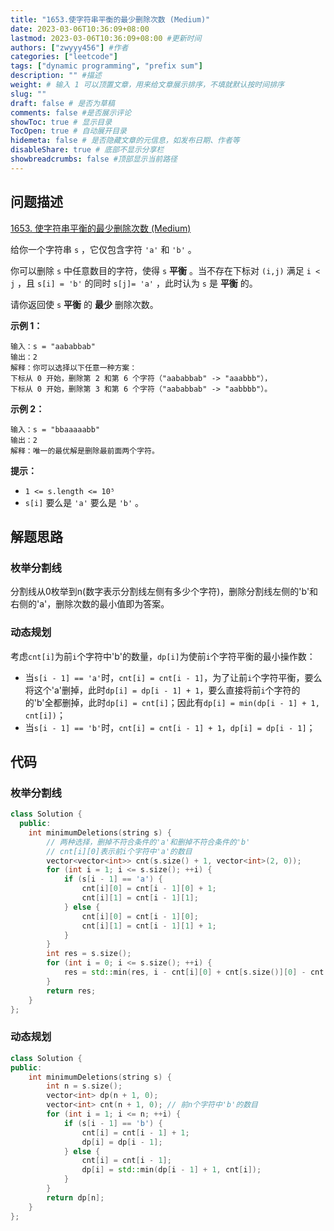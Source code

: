 ```yaml
---
title: "1653.使字符串平衡的最少删除次数 (Medium)"
date: 2023-03-06T10:36:09+08:00
lastmod: 2023-03-06T10:36:09+08:00 #更新时间
authors: ["zwyyy456"] #作者
categories: ["leetcode"]
tags: ["dynamic programming", "prefix sum"]
description: "" #描述
weight: # 输入 1 可以顶置文章，用来给文章展示排序，不填就默认按时间排序
slug: ""
draft: false # 是否为草稿
comments: false #是否展示评论
showToc: true # 显示目录
TocOpen: true # 自动展开目录
hidemeta: false # 是否隐藏文章的元信息，如发布日期、作者等
disableShare: true # 底部不显示分享栏
showbreadcrumbs: false #顶部显示当前路径
---
```

## 问题描述
[1653. 使字符串平衡的最少删除次数 (Medium)](https://leetcode.cn/problems/minimum-deletions-to-make-string-balanced/)

给你一个字符串 `s` ，它仅包含字符 `'a'` 和 `'b'`  。

你可以删除 `s` 中任意数目的字符，使得 `s` **平衡** 。当不存在下标对 `(i,j)` 满足 `i < j`
，且 `s[i] = 'b'` 的同时 `s[j]= 'a'` ，此时认为 `s` 是 **平衡** 的。

请你返回使 `s` **平衡** 的 **最少** 删除次数。

**示例 1：**

```
输入：s = "aababbab"
输出：2
解释：你可以选择以下任意一种方案：
下标从 0 开始，删除第 2 和第 6 个字符（"aababbab" -> "aaabbb"），
下标从 0 开始，删除第 3 和第 6 个字符（"aababbab" -> "aabbbb"）。

```

**示例 2：**

```
输入：s = "bbaaaaabb"
输出：2
解释：唯一的最优解是删除最前面两个字符。

```

**提示：**

- `1 <= s.length <= 10⁵`
- `s[i]` 要么是 `'a'` 要么是 `'b'` 。

## 解题思路
### 枚举分割线
分割线从0枚举到n(数字表示分割线左侧有多少个字符)，删除分割线左侧的'b'和右侧的'a'，删除次数的最小值即为答案。

### 动态规划
考虑`cnt[i]`为前`i`个字符中'b'的数量，`dp[i]`为使前`i`个字符平衡的最小操作数：
- 当`s[i - 1] == 'a'`时，`cnt[i] = cnt[i - 1]`，为了让前`i`个字符平衡，要么将这个'a'删掉，此时`dp[i] = dp[i - 1] + 1`，要么直接将前`i`个字符的的'b'全都删掉，此时`dp[i] = cnt[i]`；因此有`dp[i] = min(dp[i - 1] + 1, cnt[i])`；
- 当`s[i - 1] == 'b'`时，`cnt[i] = cnt[i - 1] + 1`，`dp[i] = dp[i - 1]`；

## 代码
### 枚举分割线
```cpp
class Solution {
  public:
    int minimumDeletions(string s) {
        // 两种选择，删掉不符合条件的'a'和删掉不符合条件的'b'
        // cnt[i][0]表示前i个字符中'a'的数目
        vector<vector<int>> cnt(s.size() + 1, vector<int>(2, 0));
        for (int i = 1; i <= s.size(); ++i) {
            if (s[i - 1] == 'a') {
                cnt[i][0] = cnt[i - 1][0] + 1;
                cnt[i][1] = cnt[i - 1][1];
            } else {
                cnt[i][0] = cnt[i - 1][0];
                cnt[i][1] = cnt[i - 1][1] + 1;
            }
        }
        int res = s.size();
        for (int i = 0; i <= s.size(); ++i) {
            res = std::min(res, i - cnt[i][0] + cnt[s.size()][0] - cnt[i][0]); // 枚举分割线，分割线左侧的'b'全删掉，分割线右侧的'a'全删掉
        }
        return res;
    }
};
```

### 动态规划
```cpp
class Solution {
public:
    int minimumDeletions(string s) {
        int n = s.size();
        vector<int> dp(n + 1, 0);
        vector<int> cnt(n + 1, 0); // 前n个字符中'b'的数目
        for (int i = 1; i <= n; ++i) {
            if (s[i - 1] == 'b') {
                cnt[i] = cnt[i - 1] + 1;
                dp[i] = dp[i - 1];
            } else {
                cnt[i] = cnt[i - 1];
                dp[i] = std::min(dp[i - 1] + 1, cnt[i]);    
            }
        }
        return dp[n];
    }
};
```
